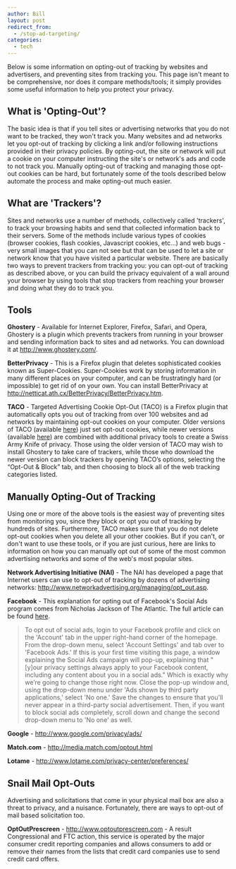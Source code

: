 ```yaml
---
author: Bill
layout: post
redirect_from:
  - /stop-ad-targeting/
categories:
  - tech
---
```



Below is some information on opting-out of tracking by websites and
advertisers, and preventing sites from tracking you. This page isn't meant to
be comprehensive, nor does it compare methods/tools; it simply provides some
useful information to help you protect your privacy.

## What is 'Opting-Out'?

The basic idea is that if you tell sites or advertising networks that you do
not want to be tracked, they won't track you. Many websites and ad networks let
you opt-out of tracking by clicking a link and/or following instructions
provided in their privacy policies. By opting-out, the site or network will put
a cookie on your computer instructing the site's or network's ads and code to
not track you. Manually opting-out of tracking and managing those opt-out
cookies can be hard, but fortunately some of the tools described below automate
the process and make opting-out much easier.

## What are 'Trackers'?

Sites and networks use a number of methods, collectively called 'trackers', to
track your browsing habits and send that collected information back to their
servers. Some of the methods include various types of cookies (browser cookies,
flash cookies, Javascript cookies, etc...) and web bugs - very small images
that you can not see but that can be used to let a site or network know that
you have visited a particular website. There are basically two ways to prevent
trackers from tracking you: you can opt-out of tracking as described above, or
you can build the privacy equivalent of a wall around your browser by using
tools that stop trackers from reaching your browser and doing what they do to
track you.

## Tools

**Ghostery** - Available for Internet Explorer, Firefox, Safari, and Opera,
Ghostery is a plugin which prevents trackers from running in your browser and
sending information back to sites and ad networks. You can download it at
<http://www.ghostery.com/>.

**BetterPrivacy** - This is a Firefox plugin that deletes sophisticated cookies
known as Super-Cookies. Super-Cookies work by storing information in many
different places on your computer, and can be frustratingly hard (or
impossible) to get rid of on your own. You can install BetterPrivacy at
<http://netticat.ath.cx/BetterPrivacy/BetterPrivacy.htm>.

**TACO** - Targeted Advertising Cookie Opt-Out (TACO) is a Firefox plugin that
automatically opts you out of tracking from over 100 websites and ad networks
by maintaining opt-out cookies on your computer. Older versions of TACO
(available [here][1]) just set opt-out cookies, while newer versions (available
[here][2]) are combined with additional privacy tools to create a Swiss Army 
Knife of privacy. Those using the older version of TACO may wish to install
Ghostery to take care of trackers, while those who download the newer version
can block trackers by opening TACO’s options, selecting the “Opt-Out & Block”
tab, and then choosing to block all of the web tracking categories listed.

## Manually Opting-Out of Tracking

Using one or more of the above tools is the easiest way of preventing sites
from monitoring you, since they block or opt you out of tracking by hundreds of
sites. Furthermore, TACO makes sure that you do not delete opt-out cookies when
you delete all your other cookies. But if you can't, or don't want to use these
tools, or if you are just curious, here are links to information on how you can
manually opt out of some of the most common advertising networks and some of
the web's most popular sites.

**Network Advertising Initiative (NAI)** - The NAI has developed a page that
Internet users can use to opt-out of  tracking by dozens of advertising
networks: <http://www.networkadvertising.org/managing/opt_out.asp>.

**Facebook** - This explanation for opting out of Facebook's Social Ads program
comes from Nicholas Jackson of The Atlantic. The full article can be found
[here][3].

> To opt out of social ads, login to your Facebook profile and click on the
> 'Account' tab in the upper right-hand corner of the homepage. From the
> drop-down menu, select 'Account Settings' and tab over to 'Facebook Ads.' If
> this is your first time visiting this page, a window explaining the Social
> Ads campaign will pop-up, explaining that "[y]our privacy settings always
> apply to your Facebook content, including any content about you in a social
> ads." Which is exactly why we’re going to change those right now. Close the
> pop-up window and, using the drop-down menu under 'Ads shown by third party
> applications,' select 'No one.' Save the changes to ensure that you'll never
> appear in a third-party social advertisement. Then, if you want to block
> social ads completely, scroll down and change the second drop-down menu to
> 'No one' as well.

**Google** - <http://www.google.com/privacy/ads/>

**Match.com** - <http://media.match.com/optout.html>

**Lotame** - <http://www.lotame.com/privacy-center/preferences/>

## Snail Mail Opt-Outs

Advertising and solicitations that come in your physical mail box are also a
threat to privacy, and a nuisance. Fortunately, there are ways to opt-out of
mail based solicitation too.

**OptOutPrescreen** - <http://www.optoutprescreen.com> - A result Congressional and
FTC action, this service is operated by the major consumer credit reporting
companies and allows consumers to add or remove their names from the lists that
credit card companies use to send credit card offers.

 [1]: http://www.abine.com/downloads.php
 [2]: http://www.abine.com/preview/taco.php
 [3]: http://www.theatlantic.com/technology/archive/2011/03/opting-out-of-facebooks-creepy-social-ads-campaign/72953/
